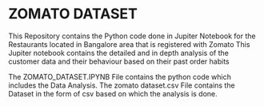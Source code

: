 # ZOMATO DATASET

This Repository contains the Python code done in Jupiter Notebook for the Restaurants located in Bangalore area that is registered with Zomato
This Jupiter notebook contains the detailed and in depth analysis of the customer data and their behaviour based on their past order habits

The ZOMATO_DATASET.IPYNB File contains the python code which includes the Data Analysis.
The zomato dataset.csv File contains the Dataset in the form of csv based on which the analysis is done.
